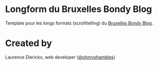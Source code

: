 # Longform du Bruxelles Bondy Blog
  Template pour les longs formats (scrollitelling) du [Bruxelles Bondy Blog](http://www.bxlbondyblog.be).

# Created by
  Laurence Dierickx, web developer ([@ohmyshambles](https://twitter.com/ohmyshambles))
